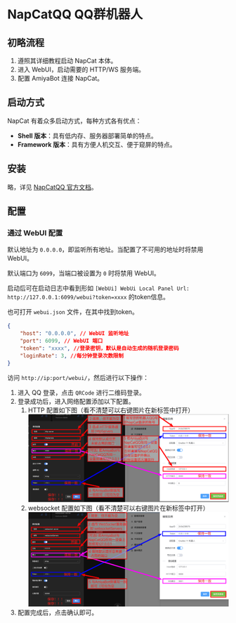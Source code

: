 # NapCatQQ QQ群机器人

## 初略流程

1. 遵照其详细教程启动 NapCat 本体。
2. 进入 WebUI，启动需要的 HTTP/WS 服务端。
3. 配置 AmiyaBot 连接 NapCat。

## 启动方式

NapCat 有着众多启动方式，每种方式各有优点：

- **Shell 版本**：具有低内存、服务器部署简单的特点。
- **Framework 版本**：具有方便人机交互、便于窥屏的特点。

## 安装

略，详见 [NapCatQQ 官方文档](https://napneko.github.io/guide/install)。

## 配置

### 通过 WebUI 配置

默认地址为 `0.0.0.0`，即监听所有地址。当配置了不可用的地址时将禁用 WebUI。

默认端口为 `6099`，当端口被设置为 `0` 时将禁用 WebUI。

启动后可在启动日志中看到形如 `[WebUi] WebUi Local Panel Url: http://127.0.0.1:6099/webui?token=xxxx` 的token信息。

也可打开 `webui.json` 文件，在其中找到token。

```webui.json
{
    "host": "0.0.0.0", // WebUI 监听地址
    "port": 6099, // WebUI 端口
    "token": "xxxx", //登录密钥，默认是自动生成的随机登录密码
    "loginRate": 3, //每分钟登录次数限制
}
```

访问 `http://ip:port/webui/`，然后进行以下操作：
1. 进入 QQ 登录，点击 `QRCode` 进行二维码登录。
2. 登录成功后，进入网络配置添加以下配置。
   1. HTTP 配置如下图（看不清楚可以右键图片在新标签中打开）
      ![AmiyaBot-NapCatQQ-HTTP](../../../assets/console/AmiyaBot-NapCatQQ-HTTP.png)
   2. websocket 配置如下图（看不清楚可以右键图片在新标签中打开）
      ![AmiyaBot-NapCatQQ-WS](../../../assets/console/AmiyaBot-NapCatQQ-WS.png)
3. 配置完成后，点击确认即可。
